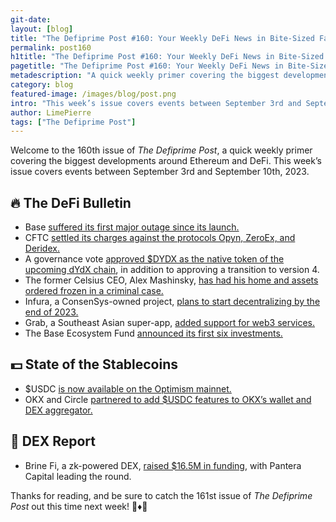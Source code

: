 ```yaml
---
git-date:
layout: [blog]
title: "The Defiprime Post #160: Your Weekly DeFi News in Bite-Sized Fashion"
permalink: post160
h1title: "The Defiprime Post #160: Your Weekly DeFi News in Bite-Sized Fashion"
pagetitle: "The Defiprime Post #160: Your Weekly DeFi News in Bite-Sized Fashion"
metadescription: "A quick weekly primer covering the biggest developments around Ethereum and DeFi. This week’s issue covers events between September 3rd and September 10th, 2023"
category: blog
featured-image: /images/blog/post.png
intro: "This week’s issue covers events between September 3rd and September 10th, 2023"
author: LimePierre
tags: ["The Defiprime Post"]
---
```


Welcome to the 160th issue of _The Defiprime Post_, a quick weekly primer covering the biggest developments around Ethereum and DeFi. This week’s issue covers events between September 3rd and September 10th, 2023.


## 🔥 The DeFi Bulletin

* Base [suffered its first major outage since its launch.](https://cointelegraph.com/news/coinbase-base-network-major-outage)
* CFTC [settled its charges against the protocols Opyn, ZeroEx, and Deridex.](https://www.theblock.co/post/249865/cftc-settles-charges-against-defi-protocols-opyn-zeroex-and-deridex?utm_source=telegram1&utm_medium=social)
* A governance vote [approved $DYDX as the native token of the upcoming dYdX chain](https://www.theblock.co/post/248937/dydx-token-approved-to-become-native-asset-of-upcoming-dydx-chain), in addition to approving a transition to version 4.
* The former Celsius CEO, Alex Mashinsky, [has had his home and assets ordered frozen in a criminal case.](https://www.theblock.co/post/249474/former-celsius-ceo-mashinskys-home-and-assets-ordered-frozen-in-criminal-case)
* Infura, a ConsenSys-owned project, [plans to start decentralizing by the end of 2023.](https://www.theblock.co/post/249991/consensys-owned-infura-plans-to-start-decentralizing-by-end-of-2023)
* Grab, a Southeast Asian super-app, [added support for web3 services.](https://www.theblock.co/post/249787/southeast-asia-super-app-grab-adds-support-for-web3-services)
* The Base Ecosystem Fund [announced its first six investments.](https://base.mirror.xyz/yxd0L-FlWCto53pDaxIkEBdkgavvXJk4S3O_5-I33No)


## 💵 State of the Stablecoins

* $USDC [is now available on the Optimism mainnet.](https://www.circle.com/blog/now-available-usdc-on-op-mainnet)
* OKX and Circle [partnered to add $USDC features to OKX’s wallet and DEX aggregator.](https://www.theblock.co/post/249855/okx-and-circle-partner-to-add-usdc-features-to-okx-wallet-and-dex-aggregator?utm_source=telegram1&utm_medium=social)


## 💱 DEX Report

* Brine Fi, a zk-powered DEX, [raised $16.5M in funding](https://www.coindesk.com/business/2023/09/07/pantera-capital-leads-165m-investment-in-zk-powered-dex-brine-fi-at-100m-valuation/), with Pantera Capital leading the round.

Thanks for reading, and be sure to catch the 161st issue of _The Defiprime Post_ out this time next week! 👋♦️👋